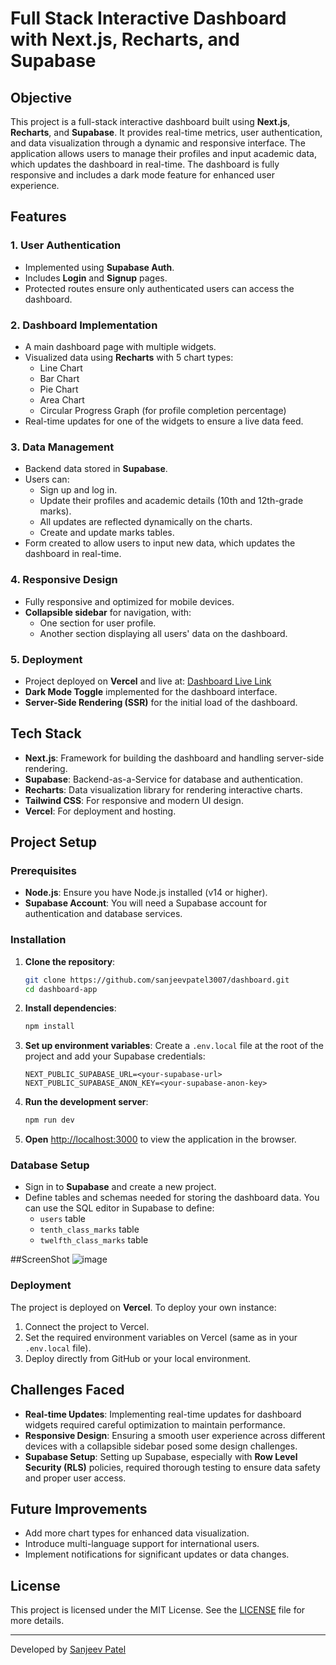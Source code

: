 # Full Stack Interactive Dashboard with Next.js, Recharts, and Supabase

## Objective
This project is a full-stack interactive dashboard built using **Next.js**, **Recharts**, and **Supabase**. It provides real-time metrics, user authentication, and data visualization through a dynamic and responsive interface. The application allows users to manage their profiles and input academic data, which updates the dashboard in real-time. The dashboard is fully responsive and includes a dark mode feature for enhanced user experience.

## Features

### 1. **User Authentication**
- Implemented using **Supabase Auth**.
- Includes **Login** and **Signup** pages.
- Protected routes ensure only authenticated users can access the dashboard.

### 2. **Dashboard Implementation**
- A main dashboard page with multiple widgets.
- Visualized data using **Recharts** with 5 chart types:
  - Line Chart
  - Bar Chart
  - Pie Chart
  - Area Chart
  - Circular Progress Graph (for profile completion percentage)
- Real-time updates for one of the widgets to ensure a live data feed.

### 3. **Data Management**
- Backend data stored in **Supabase**.
- Users can:
  - Sign up and log in.
  - Update their profiles and academic details (10th and 12th-grade marks).
  - All updates are reflected dynamically on the charts.
  - Create and update marks tables.
- Form created to allow users to input new data, which updates the dashboard in real-time.

### 4. **Responsive Design**
- Fully responsive and optimized for mobile devices.
- **Collapsible sidebar** for navigation, with:
  - One section for user profile.
  - Another section displaying all users' data on the dashboard.

### 5. **Deployment**
- Project deployed on **Vercel** and live at: [Dashboard Live Link](https://dashboard-of-student.vercel.app/)
- **Dark Mode Toggle** implemented for the dashboard interface.
- **Server-Side Rendering (SSR)** for the initial load of the dashboard.

## Tech Stack

- **Next.js**: Framework for building the dashboard and handling server-side rendering.
- **Supabase**: Backend-as-a-Service for database and authentication.
- **Recharts**: Data visualization library for rendering interactive charts.
- **Tailwind CSS**: For responsive and modern UI design.
- **Vercel**: For deployment and hosting.

## Project Setup

### Prerequisites
- **Node.js**: Ensure you have Node.js installed (v14 or higher).
- **Supabase Account**: You will need a Supabase account for authentication and database services.

### Installation

1. **Clone the repository**:
    ```bash
    git clone https://github.com/sanjeevpatel3007/dashboard.git
    cd dashboard-app
    ```

2. **Install dependencies**:
    ```bash
    npm install
    ```

3. **Set up environment variables**:
   Create a `.env.local` file at the root of the project and add your Supabase credentials:
    ```env
    NEXT_PUBLIC_SUPABASE_URL=<your-supabase-url>
    NEXT_PUBLIC_SUPABASE_ANON_KEY=<your-supabase-anon-key>
    ```

4. **Run the development server**:
    ```bash
    npm run dev
    ```

5. **Open** [http://localhost:3000](http://localhost:3000) to view the application in the browser.

### Database Setup
- Sign in to **Supabase** and create a new project.
- Define tables and schemas needed for storing the dashboard data. You can use the SQL editor in Supabase to define:
  - `users` table
  - `tenth_class_marks` table
  - `twelfth_class_marks` table
 


##ScreenShot
![image](https://github.com/user-attachments/assets/288184f4-f1a0-4bd5-b317-1ffafb03eda6)




### Deployment
The project is deployed on **Vercel**. To deploy your own instance:

1. Connect the project to Vercel.
2. Set the required environment variables on Vercel (same as in your `.env.local` file).
3. Deploy directly from GitHub or your local environment.

## Challenges Faced
- **Real-time Updates**: Implementing real-time updates for dashboard widgets required careful optimization to maintain performance.
- **Responsive Design**: Ensuring a smooth user experience across different devices with a collapsible sidebar posed some design challenges.
- **Supabase Setup**: Setting up Supabase, especially with **Row Level Security (RLS)** policies, required thorough testing to ensure data safety and proper user access.

## Future Improvements
- Add more chart types for enhanced data visualization.
- Introduce multi-language support for international users.
- Implement notifications for significant updates or data changes.

## License
This project is licensed under the MIT License. See the [LICENSE](LICENSE) file for more details.

---

Developed by [Sanjeev Patel](https://github.com/sanjeevpatel3007)
